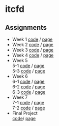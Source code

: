 # itcfd
## Assignments
* Week 1 [code](https://github.com/wmoew/itcfd/blob/master/assignment1.html) /
[page](https://wmoew.github.io/itcfd/assignment1.html)
* Week 2 [code](https://github.com/wmoew/itcfd/blob/master/assignment2.html) /
[page](https://wmoew.github.io/itcfd/assignment2.html)
*  Week 3 [code](https://github.com/wmoew/itcfd/blob/master/assignment3.html) /
[page](https://wmoew.github.io/itcfd/assignment3.html)
*  Week 4 [code](https://github.com/wmoew/itcfd/blob/master/assignment4.html) /
[page](https://wmoew.github.io/itcfd/assignment4.html)
*  Week 5 <br>
5-1 [code](https://github.com/wmoew/itcfd/blob/master/assignment5.html) /
[page](https://wmoew.github.io/itcfd/assignment5.html) <br>
5-3 [code](https://github.com/wmoew/itcfd/blob/master/assignment5-3.html) / [page](https://wmoew.github.io/itcfd/assignment5-3.html) 
*  Week 6 <br>
6-1 [code](https://github.com/wmoew/itcfd/blob/master/assignment6_1.html) /
[page](https://wmoew.github.io/itcfd/assignment6_1.html) <br>
6-2 [code](https://github.com/wmoew/itcfd/blob/master/assignment6_2.html) / [page](https://wmoew.github.io/itcfd/assignment6_2.html) <br>
6-3 [code](https://github.com/wmoew/itcfd/blob/master/assignment6_3.html) / [page](https://wmoew.github.io/itcfd/assignment6_3.html) 
*  Week 7 <br>
7-1 [code](https://github.com/wmoew/itcfd/blob/master/assignment7-1.html) /
[page](https://wmoew.github.io/itcfd/assignment7-1.html) <br>
7-2 [code](https://github.com/wmoew/itcfd/tree/master/assignment%207-2) /
[page](https://wmoew.github.io/itcfd/assignment%207-2/challenge2.html)
*  Final Project <br>
[code](https://github.com/wmoew/itcfd/tree/master/AliceinWonderland%20final)/
[page](https://wmoew.github.io/itcfd/AliceinWonderland%20final/intro.html)
